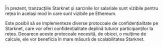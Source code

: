 În prezent, tranzacțiile Starknet și sarcinile lor salariale sunt vizibile pentru rețea în același mod în care sunt vizibile pe Ethereum.

Este posibil să se implementeze diverse protocoale de confidențialitate pe Starknet, care vor oferi confidențialitate deplină tuturor participanților la rețea. Deoarece aceste protocoale necesită, de obicei, o mulţime de calcule, ele vor beneficia în mare măsură de scalabilitatea Starknet.